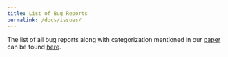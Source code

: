 ```yaml
---
title: List of Bug Reports
permalink: /docs/issues/
---
```


The list of all bug reports along with categorization mentioned
in our [paper]('./220-HowNotStructure.pdf')
can be found [here](https://github.com/hyperloop-rails/issues-summary). 
